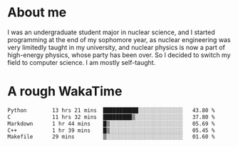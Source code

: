 # About me

I was an undergraduate student major in nuclear science, and I started programming at the end of my sophomore year, as nuclear engineering was very limitedly taught in my university, and nuclear physics is now a part of high-energy physics, whose party has been over. So I decided to switch my field to computer science. I am mostly self-taught.


# A rough WakaTime

<!--START_SECTION:waka-->

```txt
Python        13 hrs 21 mins  ███████████░░░░░░░░░░░░░░   43.80 %
C             11 hrs 32 mins  █████████▒░░░░░░░░░░░░░░░   37.80 %
Markdown      1 hr 44 mins    █▒░░░░░░░░░░░░░░░░░░░░░░░   05.69 %
C++           1 hr 39 mins    █▒░░░░░░░░░░░░░░░░░░░░░░░   05.45 %
Makefile      29 mins         ▒░░░░░░░░░░░░░░░░░░░░░░░░   01.60 %
```

<!--END_SECTION:waka-->

